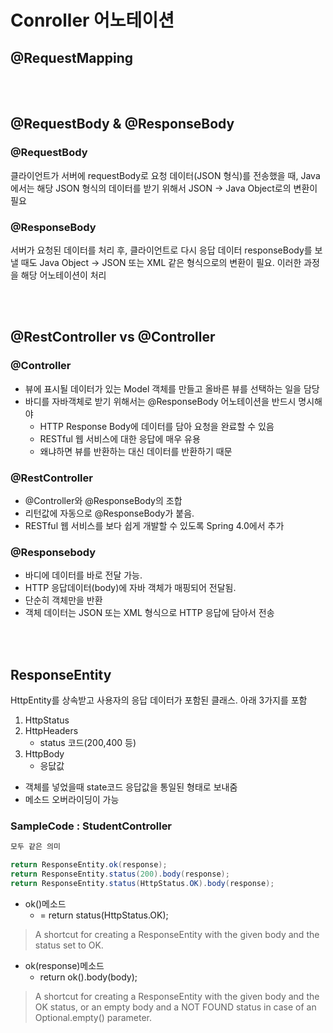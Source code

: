 # Conroller 어노테이션
## @RequestMapping

<br>
<br>

## @RequestBody & @ResponseBody
### @RequestBody
클라이언트가 서버에 requestBody로 요청 데이터(JSON 형식)를 전송했을 때, 
Java에서는 해당 JSON 형식의 데이터를 받기 위해서 JSON -> Java Object로의 변환이 필요
### @ResponseBody
서버가 요청된 데이터를 처리 후, 클라이언트로 다시 응답 데이터 responseBody를 보낼 때도
Java Object -> JSON 또는 XML 같은 형식으로의 변환이 필요. 
이러한 과정을 해당 어노테이션이 처리

<br>
<br>

## @RestController vs @Controller
### @Controller
- 뷰에 표시될 데이터가 있는 Model 객체를 만들고 올바른 뷰를 선택하는 일을 담당
- 바디를 자바객체로 받기 위해서는 @ResponseBody 어노테이션을 반드시 명시해야
    - HTTP Response Body에 데이터를 담아 요청을 완료할 수 있음
    - RESTful 웹 서비스에 대한 응답에 매우 유용
    - 왜냐하면 뷰를 반환하는 대신 데이터를 반환하기 때문

### @RestController
- @Controller와 @ResponseBody의 조합
- 리턴값에 자동으로 @ResponseBody가 붙음.
- RESTful 웹 서비스를 보다 쉽게 개발할 수 있도록 Spring 4.0에서 추가
    
### @Responsebody 
- 바디에 데이터를 바로 전달 가능. 
- HTTP 응답데이터(body)에 자바 객체가 매핑되어 전달됨.
- 단순히 객체만을 반환 
- 객체 데이터는 JSON 또는 XML 형식으로 HTTP 응답에 담아서 전송

<br>
<br>

## ResponseEntity
HttpEntity를 상속받고 사용자의 응답 데이터가 포함된 클래스.
아래 3가지를 포함
1. HttpStatus
2. HttpHeaders
    - status 코드(200,400 등)
3. HttpBody
    - 응닶값

- 객체를 넣었을때 state코드 응답값을 통일된 형태로 보내줌
- 메소드 오버라이딩이 가능
### SampleCode : StudentController
```java
모두 같은 의미

return ResponseEntity.ok(response);
return ResponseEntity.status(200).body(response);
return ResponseEntity.status(HttpStatus.OK).body(response);
```
- ok()메소드 
    - = return status(HttpStatus.OK);

> A shortcut for creating a ResponseEntity with the given body and the status set to OK.

- ok(response)메소드 
    - return ok().body(body);

> A shortcut for creating a ResponseEntity with the given body and the OK status, or an empty body and a NOT FOUND status in case of an Optional.empty() parameter.

<br>
<br>



